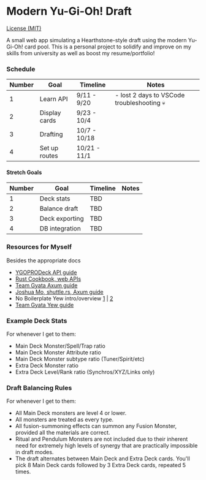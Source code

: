 # Modern Yu-Gi-Oh! Draft

[License (MIT)](LICENSE.txt)

A small web app simulating a Hearthstone-style draft using the modern Yu-Gi-Oh! card pool.
This is a personal project to solidify and improve on my skills from university as well as boost my resume/portfolio!

### Schedule

Number  | Goal      | Timeline      | Notes
--|-----------------|---------------|--------
1 | Learn API       | 9/11 - 9/20   | - lost 2 days to VSCode troubleshooting 💀
2 | Display cards   | 9/23 - 10/4   |
3 | Drafting        | 10/7 - 10/18  |
4 | Set up routes   | 10/21 - 11/1  |

#### Stretch Goals
Number  | Goal      | Timeline      | Notes
--|-----------------|---------------|--------
1 | Deck stats      | TBD           |
2 | Balance draft   | TBD           |
3 | Deck exporting  | TBD           |
4 | DB integration  | TBD           |

### Resources for Myself
Besides the appropriate docs
- [YGOPRODeck API guide](https://ygoprodeck.com/api-guide/)
- [Rust Cookbook, web APIs](https://rust-lang-nursery.github.io/rust-cookbook/web/clients/apis.html)
- [Team Gyata Axum guide](https://www.gyata.ai/rust/axum)
- [Joshua Mo, shuttle.rs, Axum guide](https://www.shuttle.rs/blog/2023/12/06/using-axum-rust)
- No Boilerplate Yew intro/overview [1](https://www.youtube.com/watch?v=P4LMfkFLRsI) | [2](https://www.youtube.com/watch?v=y10jJX35shE)
- [Team Gyata Yew guide](https://www.gyata.ai/rust/yew)

### Example Deck Stats
For whenever I get to them:
- Main Deck Monster/Spell/Trap ratio
- Main Deck Monster Attribute ratio
- Main Deck Monster subtype ratio (Tuner/Spirit/etc)
- Extra Deck Monster ratio
- Extra Deck Level/Rank ratio (Synchros/XYZ/Links only)

### Draft Balancing Rules
For whenever I get to them:
- All Main Deck monsters are level 4 or lower.
- All monsters are treated as every type.
- All fusion-summoning effects can summon any Fusion Monster, provided all the materials are correct.
- Ritual and Pendulum Monsters are not included due to their inherent need for extremely high levels of synergy that are practically impossible in draft modes.
- The draft alternates between Main Deck and Extra Deck cards. You'll pick 8 Main Deck cards followed by 3 Extra Deck cards, repeated 5 times.